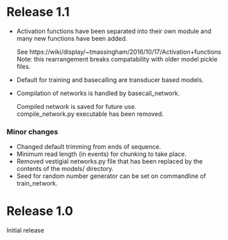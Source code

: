 Release 1.1
===========
* Activation functions have been separated into their own module and many new functions have been added.

    See https://wiki/display/~tmassingham/2016/10/17/Activation+functions  
    Note: this rearrangement breaks compatability with older model pickle files.
* Default for training and basecalling are transducer based models.
* Compilation of networks is handled by basecall_network.

    Compiled network is saved for future use.  
    compile_network.py executable has been removed.


### Minor changes

* Changed default trimming from ends of sequence.
* Minimum read length (in events) for chunking to take place.
* Removed vestigial networks.py file that has been replaced by the contents of the models/ directory.
* Seed for random number generator can be set on commandline of train_network.

Release 1.0
===========
Initial release

